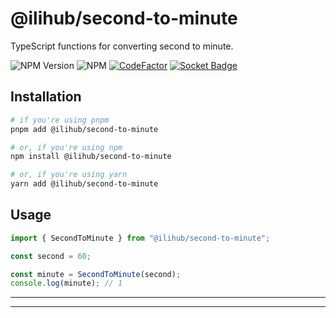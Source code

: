 # @ilihub/second-to-minute

TypeScript functions for converting second to minute.

![NPM Version](https://img.shields.io/npm/v/%40ilihub%2Fsecond-to-minute?color=33cd56&logo=npm)
![NPM](https://img.shields.io/npm/l/%40ilihub%2Fsecond-to-minute)
[![CodeFactor](https://www.codefactor.io/repository/github/ilihub/npm/badge)](https://www.codefactor.io/repository/github/ilihub/npm)
[![Socket Badge](https://socket.dev/api/badge/npm/package/@ilihub/second-to-minute)](https://socket.dev/npm/package/@ilihub/second-to-minute)

## Installation

```bash
# if you're using pnpm
pnpm add @ilihub/second-to-minute

# or, if you're using npm
npm install @ilihub/second-to-minute

# or, if you're using yarn
yarn add @ilihub/second-to-minute
```

## Usage

```javascript
import { SecondToMinute } from "@ilihub/second-to-minute";

const second = 60;

const minute = SecondToMinute(second);
console.log(minute); // 1
```

---

<!-- sponsors_and_backers_section_start -->

<!-- sponsors_and_backers_section_end -->

---
